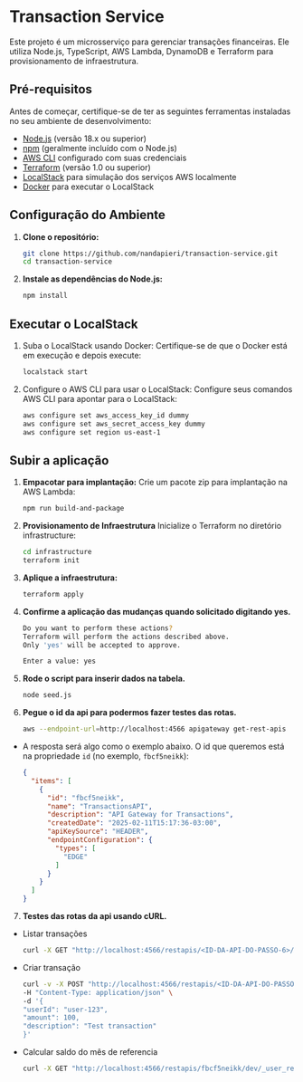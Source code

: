 # Transaction Service

Este projeto é um microsserviço para gerenciar transações financeiras. Ele utiliza Node.js, TypeScript, AWS Lambda, DynamoDB e Terraform para provisionamento de infraestrutura.

## Pré-requisitos

Antes de começar, certifique-se de ter as seguintes ferramentas instaladas no seu ambiente de desenvolvimento:

- [Node.js](https://nodejs.org/) (versão 18.x ou superior)
- [npm](https://www.npmjs.com/) (geralmente incluído com o Node.js)
- [AWS CLI](https://aws.amazon.com/cli/) configurado com suas credenciais
- [Terraform](https://www.terraform.io/downloads.html) (versão 1.0 ou superior)
- [LocalStack](https://localstack.cloud/) para simulação dos serviços AWS localmente
- [Docker](https://www.docker.com/) para executar o LocalStack

## Configuração do Ambiente

1. **Clone o repositório:**

   ```bash
   git clone https://github.com/nandapieri/transaction-service.git
   cd transaction-service


2. **Instale as dependências do Node.js:**
    ```bash
    npm install


## Executar o LocalStack

1. Suba o LocalStack usando Docker:
Certifique-se de que o Docker está em execução e depois execute:
    ```bash
    localstack start


2. Configure o AWS CLI para usar o LocalStack:
Configure seus comandos AWS CLI para apontar para o LocalStack:
    ```bash
    aws configure set aws_access_key_id dummy
    aws configure set aws_secret_access_key dummy
    aws configure set region us-east-1

## Subir a aplicação

1. **Empacotar para implantação:**
Crie um pacote zip para implantação na AWS Lambda:
    ```bash
    npm run build-and-package


2. **Provisionamento de Infraestrutura**
Inicialize o Terraform no diretório infrastructure:
    ```bash
    cd infrastructure
    terraform init

3. **Aplique a infraestrutura:**
    ```bash
    terraform apply

4. **Confirme a aplicação das mudanças quando solicitado digitando yes.**
    ```bash
    Do you want to perform these actions?
    Terraform will perform the actions described above.
    Only 'yes' will be accepted to approve.

    Enter a value: yes

5. **Rode o script para inserir dados na tabela.**
    ```bash
    node seed.js

6. **Pegue o id da api para podermos fazer testes das rotas.**
    ```bash
    aws --endpoint-url=http://localhost:4566 apigateway get-rest-apis

- A resposta será algo como o exemplo abaixo. O id que queremos está na propriedade `id` (no exemplo, `fbcf5neikk`):

   ```json
   {
     "items": [
       {
         "id": "fbcf5neikk",
         "name": "TransactionsAPI",
         "description": "API Gateway for Transactions",
         "createdDate": "2025-02-11T15:17:36-03:00",
         "apiKeySource": "HEADER",
         "endpointConfiguration": {
           "types": [
             "EDGE"
           ]
         }
       }
     ]
   }
  ```

7. **Testes das rotas da api usando cURL.**
- Listar transações
    ```bash
    curl -X GET "http://localhost:4566/restapis/<ID-DA-API-DO-PASSO-6>/dev/_user_request_/transactions?userId=user-123&limit=10"

- Criar transação
    ```bash
    curl -v -X POST "http://localhost:4566/restapis/<ID-DA-API-DO-PASSO-6>/dev/_user_request_/transactions" \
    -H "Content-Type: application/json" \
    -d '{
    "userId": "user-123",
    "amount": 100,
    "description": "Test transaction"
    }'

- Calcular saldo do mês de referencia
    ```bash
    curl -X GET "http://localhost:4566/restapis/fbcf5neikk/dev/_user_request_/balance?userId=user-123&month=2025-02"
